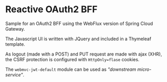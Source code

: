 # Reactive OAuth2 BFF
Sample for an OAuth2 BFF using the WebFlux version of Spring Cloud Gateway.

The Javascript UI is written with JQuery and included in a Thymeleaf template.

As logout (made with a POST) and PUT request are made with ajax (XHR), the CSRF protection is configured with `HttpOnly=flase` cookies.

The `webmvc-jwt-default` module can be used as _"downstream micro-service"_.